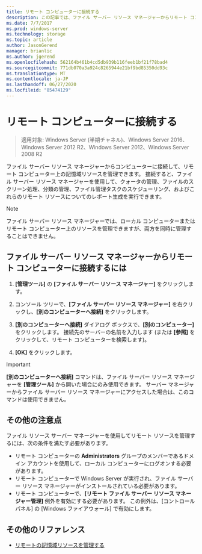 ```yaml
---
title: リモート コンピューターに接続する
description: この記事では、ファイル サーバー リソース マネージャーからリモート コンピューターに接続して、記憶域リソースを管理する方法について説明します。
ms.date: 7/7/2017
ms.prod: windows-server
ms.technology: storage
ms.topic: article
author: JasonGerend
manager: brianlic
ms.author: jgerend
ms.openlocfilehash: 562164b461b4cd5db939b116feeb1bf21f78bad4
ms.sourcegitcommit: 771db070a3a924c8265944e21bf9bd85350dd93c
ms.translationtype: MT
ms.contentlocale: ja-JP
ms.lasthandoff: 06/27/2020
ms.locfileid: "85474129"
---
```

# <a name="connect-to-a-remote-computer"></a>リモート コンピューターに接続する

> 適用対象: Windows Server (半期チャネル)、Windows Server 2016、Windows Server 2012 R2、Windows Server 2012、Windows Server 2008 R2

ファイル サーバー リソース マネージャーからコンピューターに接続して、リモート コンピューター上の記憶域リソースを管理できます。 接続すると、ファイル サーバー リソース マネージャーを使用して、クォータの管理、ファイルのスクリーン処理、分類の管理、ファイル管理タスクのスケジューリング、およびこれらのリモート リソースについてのレポート生成を実行できます。

> [!Note]
> ファイル サーバー リソース マネージャーでは、ローカル コンピューターまたはリモート コンピューター上のリソースを管理できますが、両方を同時に管理することはできません。

## <a name="to-connect-to-a-remote-computer-from-file-server-resource-manager"></a>ファイル サーバー リソース マネージャーからリモート コンピューターに接続するには

1.  **[管理ツール]** の **[ファイル サーバー リソース マネージャー]** をクリックします。

2.  コンソール ツリーで、**[ファイル サーバー リソース マネージャー]** を右クリックし、**[別のコンピューターへ接続]** をクリックします。

3.  **[別のコンピューターへ接続]** ダイアログ ボックスで、**[別のコンピューター]** をクリックします。 接続先のサーバーの名前を入力します (または **[参照]** をクリックして、リモート コンピューターを検索します)。

4.  **[OK]** をクリックします。

> [!Important]
> **[別のコンピューターへ接続]** コマンドは、ファイル サーバー リソース マネージャーを **[管理ツール]** から開いた場合にのみ使用できます。 サーバー マネージャーからファイル サーバー リソース マネージャーにアクセスした場合は、このコマンドは使用できません。

## <a name="additional-considerations"></a>その他の注意点

ファイル リソース サーバー マネージャーを使用してリモート リソースを管理するには、次の条件を満たす必要があります。

-   リモート コンピューターの **Administrators** グループのメンバーであるドメイン アカウントを使用して、ローカル コンピューターにログオンする必要があります。
-   リモート コンピューターで Windows Server が実行され、ファイル サーバー リソース マネージャーがインストールされている必要があります。
-   リモート コンピューターで、**[リモート ファイル サーバー リソース マネージャー管理]** 例外を有効にする必要があります。 この例外は、[コントロール パネル] の [Windows ファイアウォール] で有効にします。

## <a name="additional-references"></a>その他のリファレンス

-   [リモートの記憶域リソースを管理する](managing-remote-storage-resources.md)